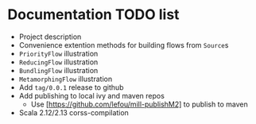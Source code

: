 # Documentation TODO list

* Project description
* Convenience extention methods for building flows from `Source`s
* `PriorityFlow` illustration
* `ReducingFlow` illustration
* `BundlingFlow` illustration
* `MetamorphingFlow` illustration
* Add `tag/0.0.1` release to github
* Add publishing to local ivy and maven repos
  * Use [https://github.com/lefou/mill-publishM2] to publish to maven
* Scala 2.12/2.13 corss-compilation
